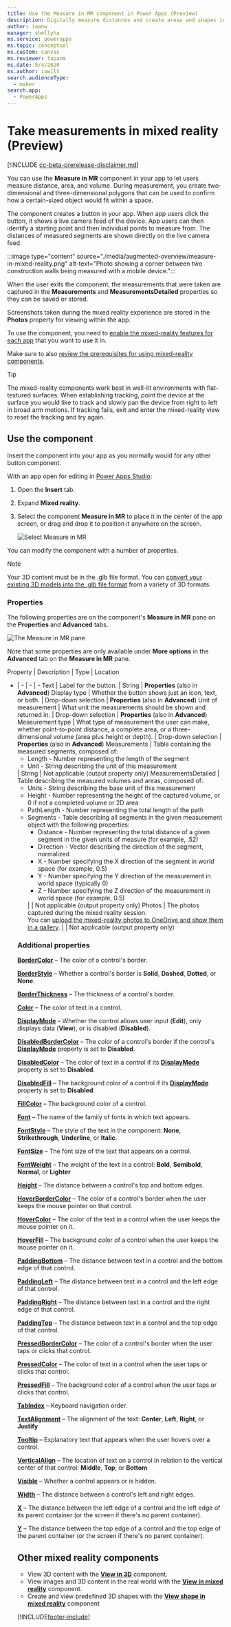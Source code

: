 ```yaml
---
title: Use the Measure in MR component in Power Apps (Preview)
description: Digitally measure distances and create areas and shapes in the real world with augmented reality features in Power Apps.
author: iaanw
manager: shellyha
ms.service: powerapps
ms.topic: conceptual
ms.custom: canvas
ms.reviewer: tapanm
ms.date: 5/4/2020
ms.author: iawilt
search.audienceType: 
  - maker
search.app: 
  - PowerApps
---
```

# Take measurements in mixed reality (Preview)

[!INCLUDE [cc-beta-prerelease-disclaimer.md](../../includes/cc-beta-prerelease-disclaimer.md)]

You can use the **Measure in MR** component in your app to let users measure distance, area, and volume. During measurement, you create two-dimensional and three-dimensional polygons that can be used to confirm how a certain-sized object would fit within a space.

The component creates a button in your app. When app users click the button, it shows a live camera feed of the device. App users can then identify a starting point and then individual points to measure from. The distances of measured segments are shown directly on the live camera feed.


:::image type="content" source="./media/augmented-overview/measure-in-mixed-reality.png" alt-text="Photo showing a corner between two construction walls being measured with a mobile device.":::

When the user exits the component, the measurements that were taken are captured in the **Measurements** and **MeasurementsDetailed** properties so they can be saved or stored.

Screenshots taken during the mixed reality experience are stored in the **Photos** property for viewing within the app.

To use the component, you need to [enable the mixed-reality features for each app](mixed-reality-overview.md#enable-the-mixed-reality-features-for-each-app) that you want to use it in.

Make sure to also [review the prerequisites for using mixed-reality components](mixed-reality-overview.md#prerequisites).

> [!TIP]
> The mixed-reality components work best in well-lit environments with flat-textured surfaces. When establishing tracking, point the device at the surface you would like to track and slowly pan the device from right to left in broad arm motions. If tracking fails, exit and enter the mixed-reality view to reset the tracking and try again.

## Use the component

Insert the component into your app as you normally would for any other button component.

With an app open for editing in [Power Apps Studio](https://create.powerapps.com):

1. Open the **Insert** tab.
2. Expand **Mixed reality**.
3. Select the component **Measure in MR** to place it in the center of the app screen, or drag and drop it to position it anywhere on the screen.

   <fix>![Select Measure in MR](./media/augmented-measure/augmented-measure.png "Select Measure in MR")

You can modify the component with a number of properties.

> [!NOTE]
> Your 3D content must be in the .glb file format. You can [convert your existing 3D models into the .glb file format](/dynamics365/mixed-reality/guides/3d-content-guidelines/) from a variety of 3D formats.


### Properties

The following properties are on the component's **Measure in MR** pane on the **Properties** and **Advanced** tabs.

<fix>![The Measure in MR pane](./media/augmented-measure/augmented-measure-properties.png "The Measure in MR pane")

Note that some properties are only available under **More options** in the **Advanced** tab on the **Measure in MR** pane.

Property | Description | Type | Location
- | - | - | -
Text | Label for the button. | String | **Properties** (also in **Advanced**)
Display type | Whether the button shows just an icon, text, or both. | Drop-down selection | **Properties** (also in **Advanced**)
Unit of measurement | What unit the measurements should be shown and returned in. | Drop-down selection | **Properties** (also in **Advanced**)
Measurement type | What type of measurement the user can make, whether point-to-point distance, a complete area, or a three-dimensional volume (area plus height or depth). | Drop-down selection | **Properties** (also in **Advanced**)
Measurements | Table containing the measured segments, composed of: <ul><li>Length - Number representing the length of the segment</li><li>Unit - String describing the unit of this measurement</li></ul> | String | Not applicable (output property only)
MeasurementsDetailed | Table describing the measured volumes and areas, composed of:<ul><li>Units - String describing the base unit of this measurement</li><li>Height - Number representing the height of the captured volume, or 0 if not a completed volume or 2D area</li><li>PathLength - Number representing the total length of the path</li><li>Segments - Table describing all segments in the given measurement object with the following properties:<ul><li>Distance - Number representing the total distance of a given segment in the given units of measure (for example, .52)</li><li>Direction - Vector describing the direction of the segment, normalized</li><li>X - Number specifying the X direction of the segment in world space (for example, 0.5)</li><li>Y - Number specifying the Y direction of the measurement in world space (typically 0)</li><li>Z - Number specifying the Z direction of the measurement in world space (for example, 0.5)</li></ul></li></li> | | Not applicable (output property only)
Photos | The photos captured during the mixed reality session.<br/>You can [upload the mixed-reality photos to OneDrive and show them in a gallery](mixed-reality-take-upload-photos.md). | | Not applicable (output property only)

### Additional properties

**[BorderColor](./controls/properties-color-border.md)** – The color of a control's border.

**[BorderStyle](./controls/properties-color-border.md)** – Whether a control's border is **Solid**, **Dashed**, **Dotted**, or **None**.

**[BorderThickness](./controls/properties-color-border.md)** – The thickness of a control's border.

**[Color](./controls/properties-color-border.md)** – The color of text in a control.

**[DisplayMode](./controls/properties-core.md)** – Whether the control allows user input (**Edit**), only displays data (**View**), or is disabled (**Disabled**).

**[DisabledBorderColor](./controls/properties-color-border.md)** – The color of a control's border if the control's **[DisplayMode](./controls/properties-core.md)** property is set to **Disabled**.

**[DisabledColor](./controls/properties-color-border.md)** – The color of text in a control if its **[DisplayMode](./controls/properties-core.md)** property is set to **Disabled**.

**[DisabledFill](./controls/properties-color-border.md)** – The background color of a control if its **[DisplayMode](./controls/properties-core.md)** property is set to **Disabled**.

**[FillColor](./controls/properties-color-border.md)** – The background color of a control.

**[Font](./controls/properties-text.md)** – The name of the family of fonts in which text appears.

**[FontStyle](./controls/properties-text.md)** – The style of the text in the component: **None**, **Strikethrough**, **Underline**, or **Italic**.

**[FontSize](./controls/properties-text.md)** – The font size of the text that appears on a control.

**[FontWeight](./controls/properties-text.md)** – The weight of the text in a control: **Bold**, **Semibold**, **Normal**, or **Lighter**

**[Height](./controls/properties-size-location.md)** – The distance between a control's top and bottom edges.

**[HoverBorderColor](./controls/properties-color-border.md)** – The color of a control's border when the user keeps the mouse pointer on that control.

**[HoverColor](./controls/properties-color-border.md)** – The color of the text in a control when the user keeps the mouse pointer on it.

**[HoverFill](./controls/properties-color-border.md)** – The background color of a control when the user keeps the mouse pointer on it.

**[PaddingBottom](./controls/properties-size-location.md)** – The distance between text in a control and the bottom edge of that control.

**[PaddingLeft](./controls/properties-size-location.md)** – The distance between text in a control and the left edge of that control.

**[PaddingRight](./controls/properties-size-location.md)** – The distance between text in a control and the right edge of that control.

**[PaddingTop](./controls/properties-size-location.md)** – The distance between text in a control and the top edge of that control.

**[PressedBorderColor](./controls/properties-color-border.md)** – The color of a control's border when the user taps or clicks that control.

**[PressedColor](./controls/properties-color-border.md)** – The color of text in a control when the user taps or clicks that control.

**[PressedFill](./controls/properties-color-border.md)** – The background color of a control when the user taps or clicks that control.

**[TabIndex](./controls/properties-accessibility.md)** – Keyboard navigation order.

**[TextAlignment](./controls/properties-text.md)** – The alignment of the text: **Center**, **Left**, **Right**, or **Justify**

**[Tooltip](./controls/properties-core.md)** – Explanatory text that appears when the user hovers over a control.

**[VerticalAlign](./controls/properties-text.md)** – The location of text on a control in relation to the vertical center of that control: **Middle**, **Top**, or **Bottom**

**[Visible](./controls/properties-core.md)** – Whether a control appears or is hidden.

**[Width](./controls/properties-size-location.md)** – The distance between a control's left and right edges.

**[X](./controls/properties-size-location.md)** – The distance between the left edge of a control and the left edge of its parent container (or the screen if there's no parent container).

**[Y](./controls/properties-size-location.md)** – The distance between the top edge of a control and the top edge of the parent container (or the screen if there's no parent container).

## Other mixed reality components

- View 3D content with the **[View in 3D](mixed-reality-component-view-3d.md)** component.
- View images and 3D content in the real world with the **[View in mixed reality](mixed-reality-component-view-mr.md)** component.
- Create and view predefined 3D shapes with the **[View shape in mixed reality](mixed-reality-component-view-shape.md)** component


[!INCLUDE[footer-include](../../includes/footer-banner.md)]